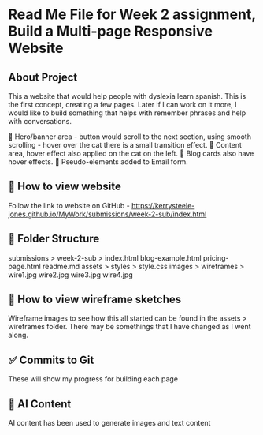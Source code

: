 # Read Me File for Week 2 assignment, Build a Multi-page Responsive Website 

## About Project
This a website that would help people with dyslexia learn spanish.  This is the first concept, creating a few pages.  Later if I can work on it more, I would like to build something that helps with remember phrases and help with conversations. 

👀 Hero/banner area - button would scroll to the next section, using smooth scrolling - hover over the cat there is a small transition effect. 
👀 Content area, hover effect also applied on the cat on the left.
👀 Blog cards also have hover effects.
👀 Pseudo-elements added to Email form. 

## 👀 How to view website

Follow the link to website on GitHub - https://kerrysteele-jones.github.io/MyWork/submissions/week-2-sub/index.html


## 📁 Folder Structure

submissions > 
            week-2-sub >
                        index.html
                        blog-example.html
                        pricing-page.html
                        readme.md
                        assets >
                                styles >
                                        style.css
                                images >
                                wireframes >
                                        wire1.jpg
                                         wire2.jpg
                                          wire3.jpg
                                           wire4.jpg

                        

## 👀 How to view wireframe sketches

Wireframe images to see how this all started can be found in the assets > wireframes folder.  There may be somethings that I have changed as I went along. 


## ✅ Commits to Git 
These will show my progress for building each page

## 🤖 AI Content
AI content has been used to generate images and text content